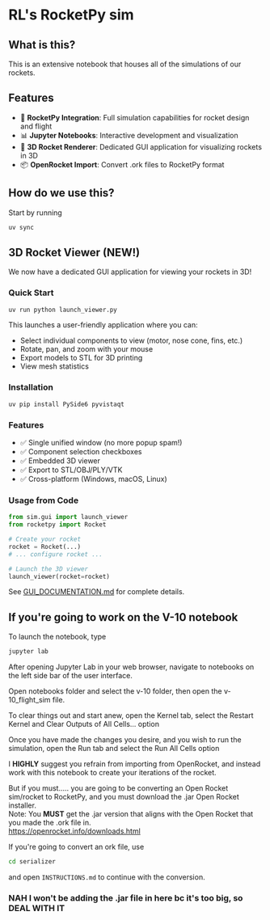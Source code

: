 # RL's RocketPy sim

## What is this?
This is an extensive notebook that houses all of the simulations of our rockets.

## Features

- 🚀 **RocketPy Integration**: Full simulation capabilities for rocket design and flight
- 📊 **Jupyter Notebooks**: Interactive development and visualization
- 🎨 **3D Rocket Renderer**: Dedicated GUI application for visualizing rockets in 3D
- 📦 **OpenRocket Import**: Convert .ork files to RocketPy format

## How do we use this?

Start by running

```bash
uv sync
```

## 3D Rocket Viewer (NEW!)

We now have a dedicated GUI application for viewing your rockets in 3D!

### Quick Start

```bash
uv run python launch_viewer.py
```

This launches a user-friendly application where you can:
- Select individual components to view (motor, nose cone, fins, etc.)
- Rotate, pan, and zoom with your mouse
- Export models to STL for 3D printing
- View mesh statistics

### Installation

```bash
uv pip install PySide6 pyvistaqt
```

### Features

- ✅ Single unified window (no more popup spam!)
- ✅ Component selection checkboxes
- ✅ Embedded 3D viewer
- ✅ Export to STL/OBJ/PLY/VTK
- ✅ Cross-platform (Windows, macOS, Linux)

### Usage from Code

```python
from sim.gui import launch_viewer
from rocketpy import Rocket

# Create your rocket
rocket = Rocket(...)
# ... configure rocket ...

# Launch the 3D viewer
launch_viewer(rocket=rocket)
```

See [GUI_DOCUMENTATION.md](GUI_DOCUMENTATION.md) for complete details.


## If you're going to work on the V-10 notebook

To launch the notebook, type

```bash
jupyter lab
```
After opening Jupyter Lab in your web browser, navigate to notebooks on the left side bar of the user interface.

Open notebooks folder and select the v-10 folder, then open the v-10_flight_sim file.

To clear things out and start anew, open the Kernel tab, select the Restart Kernel and Clear Outputs of All Cells... option

Once you have made the changes you desire, and you wish to run the simulation, open the Run tab and select the Run All Cells option


I **HIGHLY** suggest you refrain from importing from OpenRocket, and instead work with this notebook to create your iterations of the rocket. 

But if you must..... you are going to be converting an Open Rocket sim/rocket to RocketPy, and you must download the .jar Open Rocket installer.  
Note: You **MUST** get the .jar version that aligns with the Open Rocket that you made the .ork file in.  
<https://openrocket.info/downloads.html>

If you're going to convert an ork file, use

```bash
cd serializer
```

and open `INSTRUCTIONS.md` to continue with the conversion.

### **NAH** I won't be adding the .jar file in here bc it's too big, so **DEAL WITH IT** 